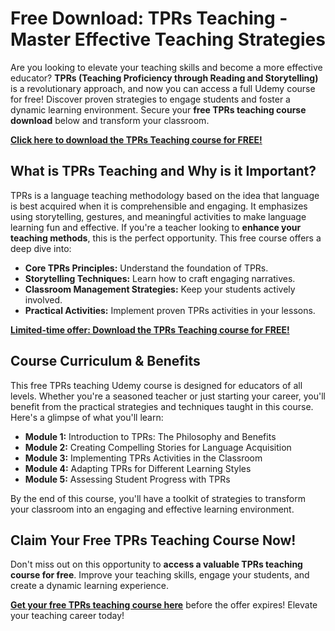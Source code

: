 # Free Download: TPRs Teaching - Master Effective Teaching Strategies

Are you looking to elevate your teaching skills and become a more effective educator? **TPRs (Teaching Proficiency through Reading and Storytelling)** is a revolutionary approach, and now you can access a full Udemy course for free! Discover proven strategies to engage students and foster a dynamic learning environment. Secure your **free TPRs teaching course download** below and transform your classroom.

[**Click here to download the TPRs Teaching course for FREE!**](https://udemywork.com/tprs-teaching)

## What is TPRs Teaching and Why is it Important?

TPRs is a language teaching methodology based on the idea that language is best acquired when it is comprehensible and engaging. It emphasizes using storytelling, gestures, and meaningful activities to make language learning fun and effective. If you're a teacher looking to **enhance your teaching methods**, this is the perfect opportunity. This free course offers a deep dive into:

*   **Core TPRs Principles:** Understand the foundation of TPRs.
*   **Storytelling Techniques:** Learn how to craft engaging narratives.
*   **Classroom Management Strategies:** Keep your students actively involved.
*   **Practical Activities:** Implement proven TPRs activities in your lessons.

[**Limited-time offer: Download the TPRs Teaching course for FREE!**](https://udemywork.com/tprs-teaching)

## Course Curriculum & Benefits

This free TPRs teaching Udemy course is designed for educators of all levels. Whether you're a seasoned teacher or just starting your career, you'll benefit from the practical strategies and techniques taught in this course. Here's a glimpse of what you'll learn:

*   **Module 1:** Introduction to TPRs: The Philosophy and Benefits
*   **Module 2:** Creating Compelling Stories for Language Acquisition
*   **Module 3:** Implementing TPRs Activities in the Classroom
*   **Module 4:** Adapting TPRs for Different Learning Styles
*   **Module 5:** Assessing Student Progress with TPRs

By the end of this course, you'll have a toolkit of strategies to transform your classroom into an engaging and effective learning environment.

## Claim Your Free TPRs Teaching Course Now!

Don't miss out on this opportunity to **access a valuable TPRs teaching course for free**. Improve your teaching skills, engage your students, and create a dynamic learning experience.

**[Get your free TPRs teaching course here](https://udemywork.com/tprs-teaching)** before the offer expires! Elevate your teaching career today!
